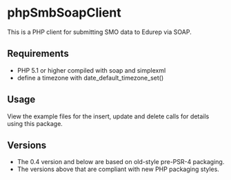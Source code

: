 
# phpSmbSoapClient
This is a PHP client for submitting SMO data to Edurep via SOAP.

## Requirements
- PHP 5.1 or higher compiled with soap and simplexml
- define a timezone with date_default_timezone_set()

## Usage
View the example files for the insert, update and delete calls for details using this package.

## Versions
- The 0.4 version and below are based on old-style pre-PSR-4 packaging.
- The versions above that are compliant with new PHP packaging styles.
